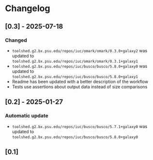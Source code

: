 # Changelog

## [0.3] - 2025-07-18

### Changed

- `toolshed.g2.bx.psu.edu/repos/iuc/omark/omark/0.3.0+galaxy2` was updated to `toolshed.g2.bx.psu.edu/repos/iuc/omark/omark/0.3.1+galaxy1`
- `toolshed.g2.bx.psu.edu/repos/iuc/busco/busco/5.8.0+galaxy0` was updated to `toolshed.g2.bx.psu.edu/repos/iuc/busco/busco/5.8.0+galaxy1`
- Readme has been updated with a better description of the workflow
- Tests use assertions about output data instead of size comparisons

## [0.2] - 2025-01-27

### Automatic update
- `toolshed.g2.bx.psu.edu/repos/iuc/busco/busco/5.7.1+galaxy0` was updated to `toolshed.g2.bx.psu.edu/repos/iuc/busco/busco/5.8.0+galaxy0`

## [0.1]
